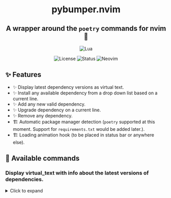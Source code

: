 <div align="center">

# pybumper.nvim

## A wrapper around the `poetry` commands for nvim 🔌

</div>

<div align="center">

![Lua](https://img.shields.io/badge/Made%20with%20Lua-blueviolet.svg?style=for-the-badge&logo=lua&logoColor=white)

</div>

<div align="center">

![License](https://img.shields.io/badge/License-MIT-brightgreen?style=flat-square)
![Status](https://img.shields.io/badge/Status-Beta-informational?style=flat-square)
![Neovim](https://img.shields.io/badge/Neovim-0.9+-green.svg?style=flat-square&logo=Neovim&logoColor=white)

</div>

## ✨ Features

- ✨ Display latest dependency versions as virtual text.
- ✨ Install any available dependency from a drop down list based on a current line.
- ✨ Add any new valid dependency.
- ✨ Upgrade dependency on a current line.
- ✨ Remove any dependency.
- 🏗 Automatic package manager detection (`poetry` supported at this moment. Support for `requirements.txt` would be added later.).
- 🏗 Loading animation hook (to be placed in status bar or anywhere else).

## 🔌 Available commands

### Display virtual_text with info about the latest versions of dependencies.

<details>
<summary>Click to expand</summary>

![](./media/demo_show.gif)

<details/>

### Hide or show available version on demand

![](./media/demo_hide.gif)

### Install any valid dependency

![](./media/demo_install.gif)

### Delete any dependency for the current line

![](./media/demo_delete.gif)

### Change version of any dependency from the current line

![](./media/demo_change_version.gif)

## ⚡️Requirements

It should work with any fairly modern python tech stack. I tested that for the following:

- neovim >= 0.9
- poetry >= 1.5.1
- python >= 3.10.8
- pip >= 23.2.1

## 💻 Installation

Install with your favourite package manager

[Lazy](https://github.com/folke/lazy.nvim)

```lua
  -- Pybumper
  {
    "mgierada/pybumber.nvim",
    dependencies = { "MunifTanjim/nui.nvim" },
    config = function() require("pybumper").setup {} end,
    event = "BufRead",
  },

```

## ⚙️ Configuration

The `pybumper.nvim` comes up with the following configuration. Any of of those can be easily overridden by providing a config to setup function.

```lua
{
	colors = {
		up_to_date = "#3C4048",
		outdated = "#d19a66",
	},
	icons = {
		enable = true,
		style = {
			up_to_date = "|  ",
			outdated = "|  ",
		},
	},
	autostart = true,
	package_manager = constants.PACKAGE_MANAGERS.poetry,
	hide_up_to_date = false,
	hide_unstable_versions = false,
},

```

## 💡 Inspiration

This plugin is inspired by [`package.info.nvim`](https://github.com/vuki656/package-info.nvim) which is designed to work in the JavaScript/TypeScript environment.
